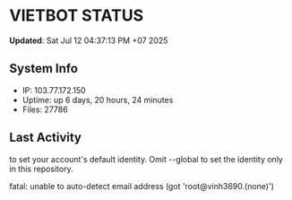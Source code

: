 # VIETBOT STATUS
**Updated**: Sat Jul 12 04:37:13 PM +07 2025

## System Info
- IP: 103.77.172.150
- Uptime: up 6 days, 20 hours, 24 minutes
- Files: 27786

## Last Activity

to set your account's default identity.
Omit --global to set the identity only in this repository.

fatal: unable to auto-detect email address (got 'root@vinh3690.(none)')
